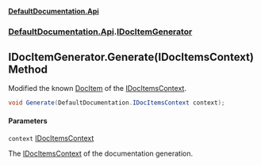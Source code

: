 #### [DefaultDocumentation\.Api](../../../index.md 'index')
### [DefaultDocumentation\.Api](../../../index.md#DefaultDocumentation.Api 'DefaultDocumentation\.Api').[IDocItemGenerator](index.md 'DefaultDocumentation\.Api\.IDocItemGenerator')

## IDocItemGenerator\.Generate\(IDocItemsContext\) Method

Modified the known [DocItem](../../Models/DocItem/index.md 'DefaultDocumentation\.Models\.DocItem') of the [IDocItemsContext](../../IDocItemsContext/index.md 'DefaultDocumentation\.IDocItemsContext')\.

```csharp
void Generate(DefaultDocumentation.IDocItemsContext context);
```
#### Parameters

<a name='DefaultDocumentation.Api.IDocItemGenerator.Generate(DefaultDocumentation.IDocItemsContext).context'></a>

`context` [IDocItemsContext](../../IDocItemsContext/index.md 'DefaultDocumentation\.IDocItemsContext')

The [IDocItemsContext](../../IDocItemsContext/index.md 'DefaultDocumentation\.IDocItemsContext') of the documentation generation\.